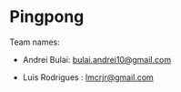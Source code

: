 # Pingpong

Team names:

  - Andrei Bulai: bulai.andrei10@gmail.com

  - Luis Rodrigues : lmcrjr@gmail.com
